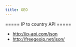 ```yaml
---
title: GEO
---
```


===== IP to country API =====
* http://ip-api.com/json
* http://freegeoip.net/json/
